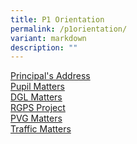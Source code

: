 ```yaml
---
title: P1 Orientation
permalink: /p1orientation/
variant: markdown
description: ""
---
```

[Principal's Address](/files/P1%20Orientation/Principal_s_Address.pdf)<br>
[Pupil Matters](/files/P1%20Orientation/Pupil_Matters.pdf)<br>
[DGL Matters](/files/P1%20Orientation/DGL_Matters.pdf)<br>
[RGPS Project](/files/P1%20Orientation/RGPS_Project.pdf)<br>
[PVG Matters](/files/P1%20Orientation/PVG_Matters.pdf)<br>
[Traffic Matters](/files/P1%20Orientation/Traffic_Matters.pdf)